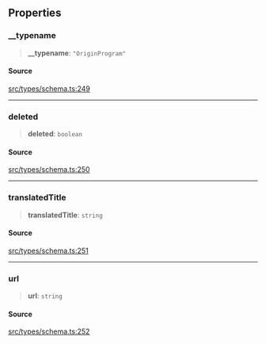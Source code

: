 ## Properties

### \_\_typename

> **\_\_typename**: `"OriginProgram"`

#### Source

[src/types/schema.ts:249](https://github.com/bhavjitChauhan/khan-api/blob/214cc6672777162cd3ec638a3ad3a22f7fe37e04/src/types/schema.ts#L249)

***

### deleted

> **deleted**: `boolean`

#### Source

[src/types/schema.ts:250](https://github.com/bhavjitChauhan/khan-api/blob/214cc6672777162cd3ec638a3ad3a22f7fe37e04/src/types/schema.ts#L250)

***

### translatedTitle

> **translatedTitle**: `string`

#### Source

[src/types/schema.ts:251](https://github.com/bhavjitChauhan/khan-api/blob/214cc6672777162cd3ec638a3ad3a22f7fe37e04/src/types/schema.ts#L251)

***

### url

> **url**: `string`

#### Source

[src/types/schema.ts:252](https://github.com/bhavjitChauhan/khan-api/blob/214cc6672777162cd3ec638a3ad3a22f7fe37e04/src/types/schema.ts#L252)
